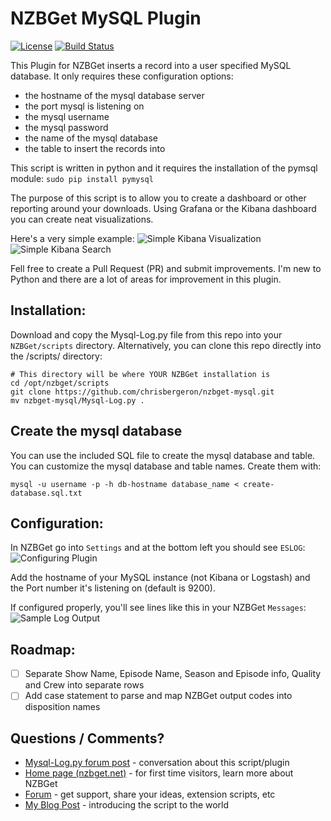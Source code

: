 # NZBGet MySQL Plugin #
[![License](https://img.shields.io/badge/license-GPL-blue.svg)](http://www.gnu.org/licenses/)
[![Build Status](https://img.shields.io/travis/nzbget/nzbget/develop.svg)](https://travis-ci.org/nzbget/nzbget)

This Plugin for NZBGet inserts a record into a user specified MySQL database.  It only requires these configuration options:
- the hostname of the mysql database server
- the port mysql is listening on
- the mysql username
- the mysql password
- the name of the mysql database
- the table to insert the records into

This script is written in python and it requires the installation of the pymsql module: `sudo pip install pymysql`

The purpose of this script is to allow you to create a dashboard or other reporting around your downloads.  Using Grafana or the Kibana dashboard you can create neat visualizations.

Here's a very simple example:
![Simple Kibana Visualization](https://raw.githubusercontent.com/chrisbergeron/nzbget-mysql/master/screenshots/kibana_visualization.png)
![Simple Kibana Search](https://raw.githubusercontent.com/chrisbergeron/nzbget-mysql/master/screenshots/kibana_search.png)

Fell free to create a Pull Request (PR) and submit improvements.  I'm new to Python and there are a lot of areas for improvement in this plugin.

## Installation: ##
Download and copy the Mysql-Log.py file from this repo into your `NZBGet/scripts` directory.  Alternatively, you can clone this repo directly into the /scripts/ directory:
```
# This directory will be where YOUR NZBGet installation is
cd /opt/nzbget/scripts
git clone https://github.com/chrisbergeron/nzbget-mysql.git
mv nzbget-mysql/Mysql-Log.py .
```

## Create the mysql database
You can use the included SQL file to create the mysql database and table.  You can customize the mysql database and table names.  Create them with:
```
mysql -u username -p -h db-hostname database_name < create-database.sql.txt
```

## Configuration: ##
In NZBGet go into `Settings` and at the bottom left you should see `ESLOG`:
![Configuring Plugin](https://raw.githubusercontent.com/chrisbergeron/nzbget-mysql/master/screenshots/configuring-plugin.png)

Add the hostname of your MySQL instance (not Kibana or Logstash) and the Port number it's listening on (default is 9200).

If configured properly, you'll see lines like this in your NZBGet `Messages`:
![Sample Log Output](https://raw.githubusercontent.com/chrisbergeron/nzbget-mysql/master/screenshots/nzbget-example-log-entry.png)

## Roadmap: ##
- [ ] Separate Show Name, Episode Name, Season and Episode info, Quality and Crew into separate rows
- [ ] Add case statement to parse and map NZBGet output codes into disposition names

## Questions / Comments? ##

- [Mysql-Log.py forum post](https://forum.nzbget.net/viewtopic.php?f=8&t=3238) - conversation about this script/plugin
- [Home page (nzbget.net)](http://nzbget.net) - for first time visitors, learn more about NZBGet
- [Forum](http://forum.nzbget.net) - get support, share your ideas, extension scripts, etc
- [My Blog Post](http://chrisbergeron.com/2018/06/10/nzbget_mysql_script/) - introducing the script to the world
